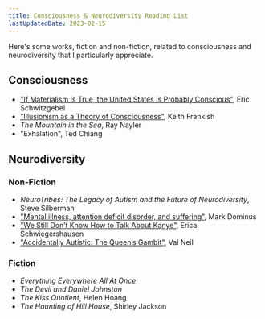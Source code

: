 ```yaml
---
title: Consciousness & Neurodiversity Reading List
lastUpdatedDate: 2023-02-15
---
```


Here's some works, fiction and non-fiction, related to consciousness and neurodiversity that I particularly appreciate.

## Consciousness

- ["If Materialism Is True, the United States Is Probably Conscious"](http://faculty.ucr.edu/~eschwitz/SchwitzAbs/USAconscious.htm), Eric Schwitzgebel
- ["Illusionism as a Theory of Consciousness"](https://keithfrankish.github.io/articles/Frankish_Illusionism%20as%20a%20theory%20of%20consciousness_eprint.pdf), Keith Frankish
- *The Mountain in the Sea*, Ray Nayler
- "Exhalation", Ted Chiang

## Neurodiversity

### Non-Fiction

- *NeuroTribes: The Legacy of Autism and the Future of Neurodiversity*, Steve Silberman
- ["Mental illness, attention deficit disorder, and suffering"](https://blog.plover.com/brain/add.html), Mark Dominus
- ["We Still Don’t Know How to Talk About Kanye"](https://www.thecut.com/2022/02/kanye-west-bipolar-disorder.html), Erica Schwiegershausen
- ["Accidentally Autistic: The Queen’s Gambit"](https://valneil.com/2020/10/30/accidentally-autistic-the-queens-gambit/), Val Neil

### Fiction

- *Everything Everywhere All At Once*
- *The Devil and Daniel Johnston*
- *The Kiss Quotient*, Helen Hoang
- *The Haunting of Hill House*, Shirley Jackson
